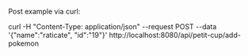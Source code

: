 Post example via curl:

curl -H "Content-Type: application/json" --request POST --data '{"name":"raticate", "id":"19"}' http://localhost:8080/api/petit-cup/add-pokemon
